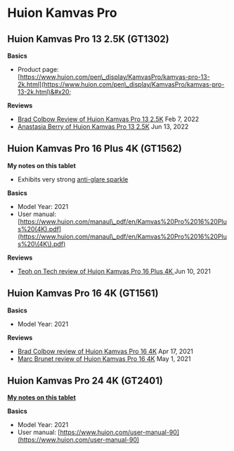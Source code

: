 # Huion Kamvas Pro

## Huion Kamvas Pro 13 2.5K (GT1302)

**Basics**

* Product page: [https://www.huion.com/pen\_display/KamvasPro/kamvas-pro-13-2k.html](https://www.huion.com/pen\_display/KamvasPro/kamvas-pro-13-2k.html)&#x20;

**Reviews**

* [Brad Colbow Review of Huion Kamvas Pro 13 2.5K](https://youtu.be/8Zqmvccypuc) Feb 7, 2022
* [Anastasia Berry of Huion Kamvas Pro 13 2.5K](https://youtu.be/UXPdIF1cZp0) Jun 13, 2022

## Huion Kamvas Pro 16 Plus 4K (GT1562)

**My notes on this tablet**

* Exhibits very strong [anti-glare sparkle](../../../guides/pen-displays/anti-glare-sparkle.md)

**Basics**

* Model Year: 2021
* User manual: [https://www.huion.com/manaul\_pdf/en/Kamvas%20Pro%2016%20Plus%20(4K).pdf](https://www.huion.com/manaul\_pdf/en/Kamvas%20Pro%2016%20Plus%20\(4K\).pdf)

**Reviews**

* [Teoh on Tech review of Huion Kamvas Pro 16 Plus 4K ](https://www.youtube.com/watch?v=0sfbhhXoR8E)Jun 10, 2021

## Huion Kamvas Pro 16 4K (GT1561)

**Basics**

* Model Year: 2021

**Reviews**

* [Brad Colbow review of Huion Kamvas Pro 16 4K](https://youtu.be/7P3RW0JxgPU) Apr 17, 2021&#x20;
* [Marc Brunet review of Huion Kamvas Pro 16 4K](https://youtu.be/KlBDEezxjiw) May 1, 2021

## Huion Kamvas Pro 24 4K (GT2401)

[**My notes on this tablet**](../../../7p-notes/7p-notes-huion/7p-notes-huion-kamvas-pro-24-4k-gt2401.md)&#x20;

**Basics**

* Model Year: 2021
* User manual: [https://www.huion.com/user-manual-90](https://www.huion.com/user-manual-90)

